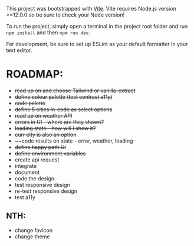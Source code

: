 This project was bootstrapped with [Vite](https://vitejs.dev/). Vite requires Node.js version >=12.0.0 so be sure to check your Node version!

To run the project, simply open a terminal in the project root folder and run `npm install` and then `npm run dev`.

For development, be sure to set up ESLint as your default formatter in your text editor.

# ROADMAP:

- ~~read up on and choose Tailwind or vanilla-extract~~
- ~~define colour palette (test contrast a11y)~~
- ~~code palette~~
- ~~define 5 cities in-code as select options~~
- ~~read up on weather API~~
- ~~errors in UI - where are they shown?~~
- ~~loading state - how will I show it?~~
- ~~curr city is also an option~~
- ~~code results on state - error, weather, loading··
- ~~define happy path UI~~
- ~~define environment variables~~
- create api request
- integrate
- document
- code the design
- test responsive design
- re-test responsive design
- test a11y

## NTH:

- change favicon
- change theme
